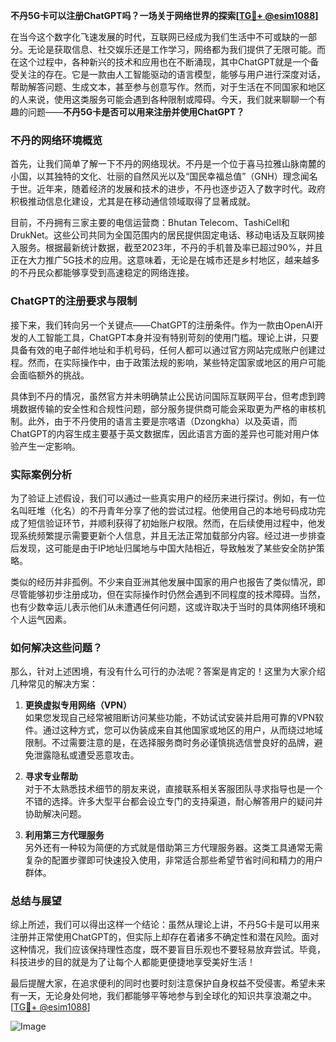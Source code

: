 **不丹5G卡可以注册ChatGPT吗？一场关于网络世界的探索[[TG💪+ @esim1088](https://t.me/s/esim1088)]**

在当今这个数字化飞速发展的时代，互联网已经成为我们生活中不可或缺的一部分。无论是获取信息、社交娱乐还是工作学习，网络都为我们提供了无限可能。而在这个过程中，各种新兴的技术和应用也在不断涌现，其中ChatGPT就是一个备受关注的存在。它是一款由人工智能驱动的语言模型，能够与用户进行深度对话，帮助解答问题、生成文本，甚至参与创意写作。然而，对于生活在不同国家和地区的人来说，使用这类服务可能会遇到各种限制或障碍。今天，我们就来聊聊一个有趣的问题——**不丹5G卡是否可以用来注册并使用ChatGPT？**

### 不丹的网络环境概览

首先，让我们简单了解一下不丹的网络现状。不丹是一个位于喜马拉雅山脉南麓的小国，以其独特的文化、壮丽的自然风光以及“国民幸福总值”（GNH）理念闻名于世。近年来，随着经济的发展和技术的进步，不丹也逐步迈入了数字时代。政府积极推动信息化建设，尤其是在移动通信领域取得了显著成就。

目前，不丹拥有三家主要的电信运营商：Bhutan Telecom、TashiCell和DrukNet。这些公司共同为全国范围内的居民提供固定电话、移动电话及互联网接入服务。根据最新统计数据，截至2023年，不丹的手机普及率已超过90%，并且正在大力推广5G技术的应用。这意味着，无论是在城市还是乡村地区，越来越多的不丹民众都能够享受到高速稳定的网络连接。

### ChatGPT的注册要求与限制

接下来，我们转向另一个关键点——ChatGPT的注册条件。作为一款由OpenAI开发的人工智能工具，ChatGPT本身并没有特别苛刻的使用门槛。理论上讲，只要具备有效的电子邮件地址和手机号码，任何人都可以通过官方网站完成账户创建过程。然而，在实际操作中，由于政策法规的影响，某些特定国家或地区的用户可能会面临额外的挑战。

具体到不丹的情况，虽然官方并未明确禁止公民访问国际互联网平台，但考虑到跨境数据传输的安全性和合规性问题，部分服务提供商可能会采取更为严格的审核机制。此外，由于不丹使用的语言主要是宗喀语（Dzongkha）以及英语，而ChatGPT的内容生成主要基于英文数据库，因此语言方面的差异也可能对用户体验产生一定影响。

### 实际案例分析

为了验证上述假设，我们可以通过一些真实用户的经历来进行探讨。例如，有一位名叫旺堆（化名）的不丹青年分享了他的尝试过程。他使用自己的本地号码成功完成了短信验证环节，并顺利获得了初始账户权限。然而，在后续使用过程中，他发现系统频繁提示需要更新个人信息，并且无法正常加载部分内容。经过进一步排查后发现，这可能是由于IP地址归属地与中国大陆相近，导致触发了某些安全防护策略。

类似的经历并非孤例。不少来自亚洲其他发展中国家的用户也报告了类似情况，即尽管能够初步注册成功，但在实际操作时仍然会遇到不同程度的技术障碍。当然，也有少数幸运儿表示他们从未遭遇任何问题，这或许取决于当时的具体网络环境和个人运气因素。

### 如何解决这些问题？

那么，针对上述困境，有没有什么可行的办法呢？答案是肯定的！这里为大家介绍几种常见的解决方案：

1. **更换虚拟专用网络（VPN）**  
   如果您发现自己经常被阻断访问某些功能，不妨试试安装并启用可靠的VPN软件。通过这种方式，您可以伪装成来自其他国家或地区的用户，从而绕过地域限制。不过需要注意的是，在选择服务商时务必谨慎挑选信誉良好的品牌，避免泄露隐私或遭受恶意攻击。

2. **寻求专业帮助**  
   对于不太熟悉技术细节的朋友来说，直接联系相关客服团队寻求指导也是一个不错的选择。许多大型平台都会设立专门的支持渠道，耐心解答用户的疑问并协助解决问题。

3. **利用第三方代理服务**  
   另外还有一种较为简便的方式就是借助第三方代理服务器。这类工具通常无需复杂的配置步骤即可快速投入使用，非常适合那些希望节省时间和精力的用户群体。

### 总结与展望

综上所述，我们可以得出这样一个结论：虽然从理论上讲，不丹5G卡是可以用来注册并正常使用ChatGPT的，但实际上却存在着诸多不确定性和潜在风险。面对这种情况，我们应该保持理性态度，既不要盲目乐观也不要轻易放弃尝试。毕竟，科技进步的目的就是为了让每个人都能更便捷地享受美好生活！

最后提醒大家，在追求便利的同时也要时刻注意保护自身权益不受侵害。希望未来有一天，无论身处何地，我们都能够平等地参与到全球化的知识共享浪潮之中。[[TG💪+ @esim1088](https://t.me/s/esim1088)]  

![Image](https://i.postimg.cc/4NQfJmqS/Snipaste-2025-05-13-00-14-12.png)